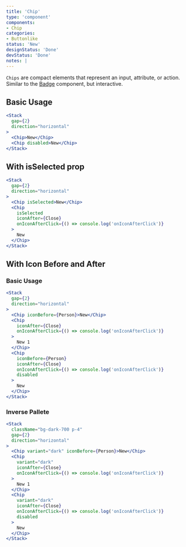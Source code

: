 ```yaml
---
title: 'Chip'
type: 'component'
components:
- Chip
categories:
- Buttonlike
status: 'New'
designStatus: 'Done'
devStatus: 'Done'
notes: |
---
```


``Chips`` are compact elements that represent an input, attribute, or action. Similar to the [Badge](/components/badge) component, but interactive.

## Basic Usage

```jsx live
<Stack
  gap={2}
  direction="horizontal"
>
  <Chip>New</Chip>
  <Chip disabled>New</Chip>
</Stack>
```

## With isSelected prop

```jsx live
<Stack
  gap={2}
  direction="horizontal"
>
  <Chip isSelected>New</Chip>
  <Chip
    isSelected
    iconAfter={Close}
    onIconAfterClick={() => console.log('onIconAfterClick')}
  >
    New
  </Chip>
</Stack>
```

## With Icon Before and After
### Basic Usage

```jsx live
<Stack
  gap={2}
  direction="horizontal"
>
  <Chip iconBefore={Person}>New</Chip>
  <Chip
    iconAfter={Close}
    onIconAfterClick={() => console.log('onIconAfterClick')}
  >
    New 1
  </Chip>
  <Chip
    iconBefore={Person}
    iconAfter={Close}
    onIconAfterClick={() => console.log('onIconAfterClick')}
    disabled
  >
    New
  </Chip>
</Stack>
```

### Inverse Pallete

```jsx live
<Stack
  className="bg-dark-700 p-4"
  gap={2}
  direction="horizontal"
>
  <Chip variant="dark" iconBefore={Person}>New</Chip>
  <Chip
    variant="dark"
    iconAfter={Close}
    onIconAfterClick={() => console.log('onIconAfterClick')}
  >
    New 1
  </Chip>
  <Chip
    variant="dark"
    iconAfter={Close}
    onIconAfterClick={() => console.log('onIconAfterClick')}
    disabled
  >
    New
  </Chip>
</Stack>
```
